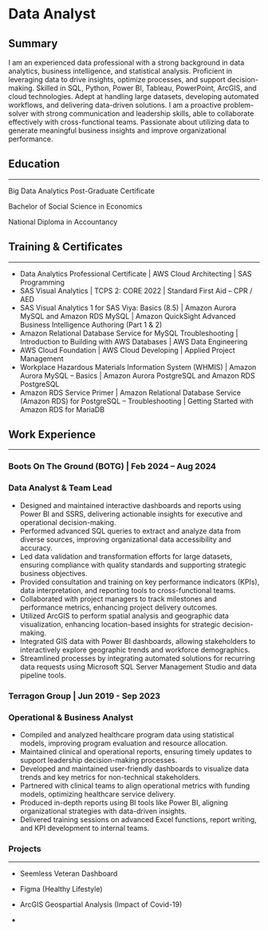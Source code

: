 
# Data Analyst

## Summary

I am an experienced data professional with a strong background in data analytics, business intelligence, and statistical analysis. Proficient in leveraging data to drive insights, optimize processes, and support decision-making. Skilled in SQL, Python, Power BI, Tableau, PowerPoint, ArcGIS, and cloud technologies. Adept at handling large datasets, developing automated workflows, and delivering data-driven solutions. I am a proactive problem-solver with strong communication and leadership skills, able to collaborate effectively with cross-functional teams. Passionate about utilizing data to generate meaningful business insights and improve organizational performance.


## Education
---

Big Data Analytics Post-Graduate Certificate

Bachelor of Social Science in Economics

National Diploma in Accountancy


## Training & Certificates
---
-	Data Analytics Professional Certificate | AWS Cloud Architecting | SAS Programming
- SAS Visual Analytics |	TCPS 2: CORE 2022 |	Standard First Aid – CPR / AED
- SAS Visual Analytics 1 for SAS Viya: Basics (8.5) |	Amazon Aurora MySQL and Amazon RDS MySQL |	Amazon QuickSight Advanced Business Intelligence Authoring (Part 1 & 2)
- Amazon Relational Database Service for MySQL Troubleshooting |	Introduction to Building with AWS Databases	 |	AWS Data Engineering
- AWS Cloud Foundation |	AWS Cloud Developing |	Applied Project Management
- Workplace Hazardous Materials Information System (WHMIS) |	Amazon Aurora MySQL – Basics |	Amazon Aurora PostgreSQL and Amazon RDS PostgreSQL
- Amazon RDS Service Primer |	Amazon Relational Database Service (Amazon RDS) for PostgreSQL – Troubleshooting |	Getting Started with Amazon RDS for MariaDB


## Work Experience
---

### Boots On The Ground (BOTG) | Feb 2024 – Aug 2024 
### Data Analyst & Team Lead		
-	Designed and maintained interactive dashboards and reports using Power BI and SSRS, delivering actionable insights for executive and operational decision-making.
-	Performed advanced SQL queries to extract and analyze data from diverse sources, improving organizational data accessibility and accuracy.
-	Led data validation and transformation efforts for large datasets, ensuring compliance with quality standards and supporting strategic business objectives.
-	Provided consultation and training on key performance indicators (KPIs), data interpretation, and reporting tools to cross-functional teams.
-	Collaborated with project managers to track milestones and performance metrics, enhancing project delivery outcomes.
-	Utilized ArcGIS to perform spatial analysis and geographic data visualization, enhancing location-based insights for strategic decision-making.
-	Integrated GIS data with Power BI dashboards, allowing stakeholders to interactively explore geographic trends and workforce demographics.
-	Streamlined processes by integrating automated solutions for recurring data requests using Microsoft SQL Server Management Studio and data pipeline tools.


### Terragon Group  | Jun 2019 - Sep 2023
### Operational & Business Analyst										
-	Compiled and analyzed healthcare program data using statistical models, improving program evaluation and resource allocation.
-	Maintained clinical and operational reports, ensuring timely updates to support leadership decision-making processes.
-	Developed and maintained user-friendly dashboards to visualize data trends and key metrics for non-technical stakeholders.
-	Partnered with clinical teams to align operational metrics with funding models, optimizing healthcare service delivery.
-	Produced in-depth reports using BI tools like Power BI, aligning organizational strategies with data-driven insights.
-	Delivered training sessions on advanced Excel functions, report writing, and KPI development to internal teams.


### Projects
---
- Seemless Veteran Dashboard

- Figma (Healthy Lifestyle)

- ArcGIS Geospartial Analysis (Impact of Covid-19)

- 
